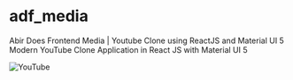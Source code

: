 # adf_media 
Abir Does Frontend Media | Youtube Clone using ReactJS and Material UI 5 
Modern YouTube Clone Application in React JS with Material UI 5  

![YouTube](https://i.ibb.co/4R5RkmW/Thumbnail-5.png)
